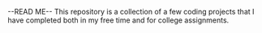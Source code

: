 --READ ME--
This repository is a collection of a few coding projects that I have completed both in my free time and for college assignments. 
